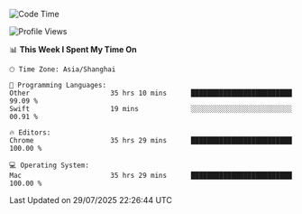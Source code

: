 <!--START_SECTION:waka-->
![Code Time](http://img.shields.io/badge/Code%20Time-4%2C259%20hrs%2057%20mins-blue)

![Profile Views](http://img.shields.io/badge/Profile%20Views-0-blue)

📊 **This Week I Spent My Time On** 

```text
🕑︎ Time Zone: Asia/Shanghai

💬 Programming Languages: 
Other                    35 hrs 10 mins      █████████████████████████   99.09 % 
Swift                    19 mins             ░░░░░░░░░░░░░░░░░░░░░░░░░   00.91 % 

🔥 Editors: 
Chrome                   35 hrs 29 mins      █████████████████████████   100.00 % 

💻 Operating System: 
Mac                      35 hrs 29 mins      █████████████████████████   100.00 % 
```


 Last Updated on 29/07/2025 22:26:44 UTC
<!--END_SECTION:waka-->